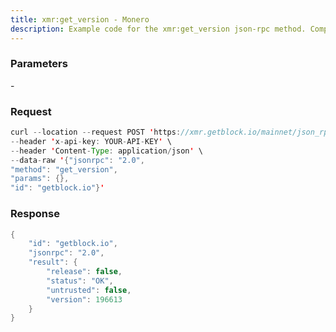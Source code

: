 ```yaml
---
title: xmr:get_version - Monero
description: Example code for the xmr:get_version json-rpc method. Сomplete guide on how to use xmr:get_version json-rpc in GetBlock.io Web3 documentation.
---
```


### Parameters

\-

### Request

``` java
curl --location --request POST 'https://xmr.getblock.io/mainnet/json_rpc' \ 
--header 'x-api-key: YOUR-API-KEY' \ 
--header 'Content-Type: application/json' \ 
--data-raw '{"jsonrpc": "2.0",
"method": "get_version",
"params": {},
"id": "getblock.io"}'
```

###  Response

``` java
{
    "id": "getblock.io",
    "jsonrpc": "2.0",
    "result": {
        "release": false,
        "status": "OK",
        "untrusted": false,
        "version": 196613
    }
}
```
